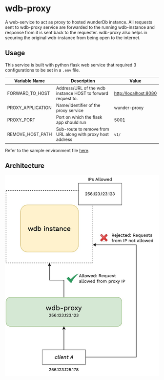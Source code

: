 # wdb-proxy

A web-service to act as proxy to hosted wunderDb instance. All requests sent to wdb-proxy service are forwarded to the running wdb-instance and response from it is sent back to the requester. wdb-proxy also helps in securing the original wdb-instance from being open to the internet.

## Usage

This service is built with python flask web service that required 3 configurations to be set in a `.env` file.

| Variable Name | Description | Value |
| ------------- | ----------- | ----- |
| FORWARD_TO_HOST  | Address/URL of the wdb instance HOST to forward request to. | <http://localhost:8080> |
| PROXY_APPLICATION | Name/Identifier of the proxy service | wunder-proxy |
| PROXY_PORT | Port on which the flask app should run | 5001 |
| REMOVE_HOST_PATH | Sub-route to remove from URL along with proxy host address | `v1/` |

Refer to the sample environment file [here](./.env).

## Architecture

![proxy-acrch](./docs/wdbproxy.jpeg)
